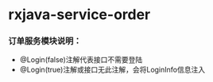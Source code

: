 # rxjava-service-order
### 订单服务模块说明：
- @Login(false)注解代表接口不需要登陆
- @Login(true)注解或接口无此注解，会将LoginInfo信息注入